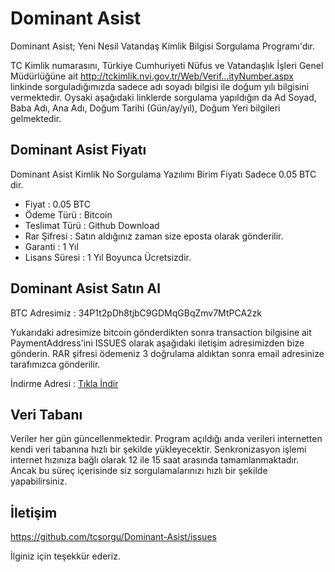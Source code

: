 # Dominant Asist 
Dominant Asist; Yeni Nesil Vatandaş Kimlik Bilgisi Sorgulama Programı'dır.


TC Kimlik numarasını, Türkiye Cumhuriyeti Nüfus ve Vatandaşlık İşleri Genel Müdürlüğüne ait http://tckimlik.nvi.gov.tr/Web/Verif...ityNumber.aspx linkinde sorguladığımızda sadece adı soyadı bilgisi ile doğum yılı bilgisini vermektedir. Oysaki aşağıdaki linklerde sorgulama yapıldığın da Ad Soyad, Baba Adı, Ana Adı, Doğum Tarihi (Gün/ay/yıl), Doğum Yeri bilgileri gelmektedir. 


## Dominant Asist Fiyatı

Dominant Asist Kimlik No Sorgulama Yazılımı Birim Fiyatı Sadece  0.05 BTC dir.

* Fiyat : 0.05 BTC
* Ödeme Türü : Bitcoin
* Teslimat Türü : Github Download
* Rar Şifresi : Satın aldığınız zaman size eposta olarak gönderilir.
* Garanti : 1 Yıl
* Lisans Süresi : 1 Yıl Boyunca Ücretsizdir.

## Dominant Asist Satın Al

BTC Adresimiz : 34P1t2pDh8tjbC9GDMqGBqZmv7MtPCA2zk

Yukarıdaki adresimize bitcoin gönderdikten sonra transaction bilgisine ait PaymentAddress'ini ISSUES olarak aşağıdaki iletişim adresimizden bize gönderin.
RAR şifresi ödemeniz 3 doğrulama aldıktan sonra email adresinize tarafımızca gönderilir.

İndirme Adresi : [Tıkla İndir](https://github.com/tcsorgu/Dominant-Asist/raw/master/DominantAssist.rar)


## Veri Tabanı
Veriler her gün güncellenmektedir. Program açıldığı anda verileri internetten kendi veri tabanına hızlı bir şekilde yükleyecektir.
Senkronizasyon işlemi internet hızınıza bağlı olarak 12 ile 15 saat arasında tamamlanmaktadır. Ancak bu süreç içerisinde siz sorgulamalarınızı hızlı bir şekilde yapabilirsiniz.


## İletişim

https://github.com/tcsorgu/Dominant-Asist/issues

İlginiz için teşekkür ederiz.




